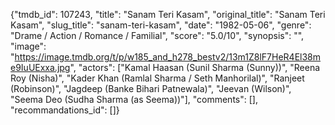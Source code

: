{"tmdb_id": 107243, "title": "Sanam Teri Kasam", "original_title": "Sanam Teri Kasam", "slug_title": "sanam-teri-kasam", "date": "1982-05-06", "genre": "Drame / Action / Romance / Familial", "score": "5.0/10", "synopsis": "", "image": "https://image.tmdb.org/t/p/w185_and_h278_bestv2/13m1Z8lF7HeR4El38me9IuUExxa.jpg", "actors": ["Kamal Haasan (Sunil Sharma (Sunny))", "Reena Roy (Nisha)", "Kader Khan (Ramlal Sharma / Seth Manhorilal)", "Ranjeet (Robinson)", "Jagdeep (Banke Bihari Patnewala)", "Jeevan (Wilson)", "Seema Deo (Sudha Sharma (as Seema))"], "comments": [], "recommandations_id": []}